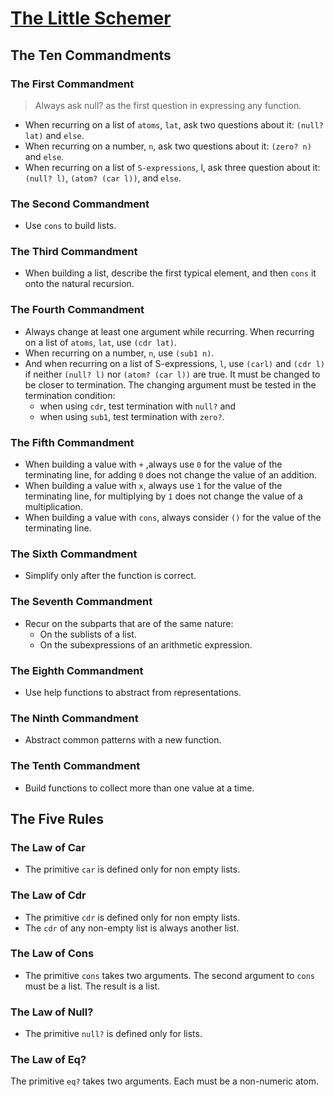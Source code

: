 # [The Little Schemer](https://www.amazon.com/Little-Schemer-Daniel-P-Friedman/dp/0262560992)

## The Ten Commandments

### The First Commandment

> Always ask null? as the first question in expressing
any function.

- When recurring on a list of `atoms`, `lat`, ask two questions about it: `(null? lat)` and `else`. 
- When recurring on a number, `n`, ask two questions about it: `(zero? n)` and `else`.
- When recurring on a list of `S-expressions`, l, ask three question about it: `(null? l)`, `(atom? (car l))`, and `else`.

### The Second Commandment
- Use `cons` to build lists.

### The Third Commandment
- When building a list, describe the first typical element, and then `cons` it onto the natu­ral recursion.

### The Fourth Commandment
- Always change at least one argument while recurring. When recurring on a list of `atoms`, `lat`, use `(cdr lat)`. 
- When recurring on a num­ber, `n`, use `(sub1 n)`.
- And when recurring on a list of S-expressions, `l`, use `(carl)` and `(cdr l)` if neither `(null? l)` nor `(atom? (car l))` are true.
It must be changed to be closer to termina­tion. The changing argument must be tested in the termination condition:
  - when using `cdr`, test termination with `null?` and
  - when using `sub1`, test termination with `zero?`.

### The Fifth Commandment
- When building a value with `+` ,always use `0` for the value of the terminating line, for adding `0` does not change the value of an addition.
- When building a value with `x`, always use `1` for the value of the terminating line, for multiplying by `1` does not change the value of a multiplication.
- When building a value with `cons`, always consider `()` for the value of the terminating line.

### The Sixth Commandment
- Simplify only after the function is correct.

### The Seventh Commandment
- Recur on the subparts that are of the same nature:
  - On the sublists of a list.
  - On the subexpressions of an arithmetic expression.

### The Eighth Commandment
- Use help functions to abstract from represen­tations.

### The Ninth Commandment
- Abstract common patterns with a new func­tion.

### The Tenth Commandment
- Build functions to collect more than one value at a time.


## The Five Rules

### The Law of **Car**
- The primitive `car` is defined only for non­ empty lists.

### The Law of **Cdr**
- The primitive `cdr` is defined only for non­ empty lists. 
- The `cdr` of any non-empty list is always another list.

### The Law of **Cons**
- The primitive `cons` takes two arguments. The second argument to `cons` must be a list. The result is a list.

### The Law of **Null?**
- The primitive `null?` is defined only for lists.

### The Law of **Eq?**
The primitive `eq?` takes two arguments. Each must be a non-numeric atom.